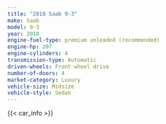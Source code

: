 ```yaml
---
title: "2010 Saab 9-3"
make: Saab
model: 9-3
year: 2010
engine-fuel-type: premium unleaded (recommended)
engine-hp: 207
engine-cylinders: 4
transmission-type: Automatic
driven-wheels: Front wheel drive
number-of-doors: 4
market-category: Luxury
vehicle-size: Midsize
vehicle-style: Sedan
---
```


{{< car_info >}}
